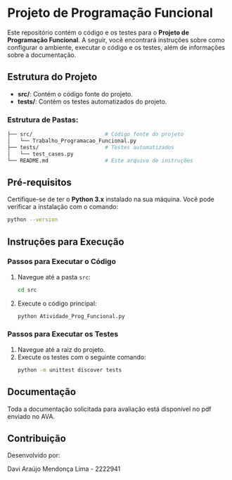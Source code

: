 # Projeto de Programação Funcional

Este repositório contém o código e os testes para o **Projeto de Programação Funcional**. A seguir, você encontrará instruções sobre como configurar o ambiente, executar o código e os testes, além de informações sobre a documentação.

## Estrutura do Projeto

- **src/**: Contém o código fonte do projeto.
- **tests/**: Contém os testes automatizados do projeto.

### Estrutura de Pastas:

```bash 
├── src/                       # Código fonte do projeto
│   └── Trabalho_Programacao_Funcional.py
├── tests/                     # Testes automatizados
│   └── test_cases.py
└── README.md                  # Este arquivo de instruções
```

## Pré-requisitos

Certifique-se de ter o **Python 3.x** instalado na sua máquina. Você pode verificar a instalação com o comando:

```bash
python --version
```

## Instruções para Execução

### Passos para Executar o Código

1. Navegue até a pasta `src`:
   ```bash
   cd src
   ```

2. Execute o código principal:
   ```bash
   python Atividade_Prog_Funcional.py
   ```

### Passos para Executar os Testes

1. Navegue até a raiz do projeto.
2. Execute os testes com o seguinte comando:
   ```bash
   python -m unittest discover tests
   ```

## Documentação

Toda a documentação solicitada para avaliação está disponível no pdf enviado no AVA.

## Contribuição

Desenvolvido por:

Davi Araújo Mendonça Lima - 2222941
